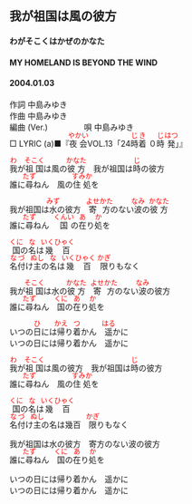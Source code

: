 <style type="text/css">
	ruby{
	    ruby-position: over;
	}
	ruby > rt{font-size: 12px;color:red;}
	p{font:16px;font-size: '楷体'}
</style>
## 我が祖国は風の彼方
#### わがそこくはかぜのかなた
#### MY HOMELAND IS BEYOND THE WIND
#### 2004.01.03


作詞     中島みゆき　　　　　   
作曲      中島みゆき  　　　   
編曲 (Ver.) 　　　　
唄     中島みゆき     
□ LYRIC (a)■『<ruby><rb>夜会</rb><rp>(</rp><rt>やかい</rt><rp>)</rp></ruby>VOL.13「24<ruby><rb>時</rb><rp>(</rp><rt>じ</rt><rp>)</rp></ruby><ruby><rb>着</rb><rp>(</rp><rt>き</rt><rp>)</rp></ruby> ０<ruby><rb>時</rb><rp>(</rp><rt>じ</rt><rp>)</rp></ruby><ruby><rb>発</rb><rp>(</rp><rt>はつ</rt><rp>)</rp></ruby>」』   
   
<ruby><rb>我</rb><rp>(</rp><rt>わ</rt><rp>)</rp></ruby>が<ruby><rb>祖国</rb><rp>(</rp><rt>そこく</rt><rp>)</rp></ruby>は風の<ruby><rb>彼方</rb><rp>(</rp><rt>かなた</rt><rp>)</rp></ruby>　我が祖国は<ruby><rb>時</rb><rp>(</rp><rt>じ</rt><rp>)</rp></ruby>の彼方   
誰に<ruby><rb>尋</rb><rp>(</rp><rt>たず</rt><rp>)</rp></ruby>ねん　風の<ruby><rb>住処</rb><rp>(</rp><rt>すみか</rt><rp>)</rp></ruby>を   
   
我が祖国は<ruby><rb>水</rb><rp>(</rp><rt>みず</rt><rp>)</rp></ruby>の彼方　<ruby><rb>寄方</rb><rp>(</rp><rt>よせかた</rt><rp>)</rp></ruby>のない<ruby><rb>波</rb><rp>(</rp><rt>なみ</rt><rp>)</rp></ruby>の<ruby><rb>彼方</rb><rp>(</rp><rt>かなた</rt><rp>)</rp></ruby>   
誰に<ruby><rb>尋</rb><rp>(</rp><rt>たず</rt><rp>)</rp></ruby>ねん　<ruby><rb>国</rb><rp>(</rp><rt>くんい</rt><rp>)</rp></ruby>の<ruby><rb>在</rb><rp>(</rp><rt>あ</rt><rp>)</rp></ruby>り<ruby><rb>処</rb><rp>(</rp><rt>か</rt><rp>)</rp></ruby>を   
   
<ruby><rb>国</rb><rp>(</rp><rt>くに</rt><rp>)</rp></ruby>の<ruby><rb>名</rb><rp>(</rp><rt>な</rt><rp>)</rp></ruby>は<ruby><rb>幾百</rb><rp>(</rp><rt>いくひゃく</rt><rp>)</rp></ruby>   
<ruby><rb>名付</rb><rp>(</rp><rt>なづ</rt><rp>)</rp></ruby>け<ruby><rb>主</rb><rp>(</rp><rt>ぬし</rt><rp>)</rp></ruby>の<ruby><rb>名</rb><rp>(</rp><rt>な</rt><rp>)</rp></ruby>は<ruby><rb>幾百</rb><rp>(</rp><rt>いくひゃく</rt><rp>)</rp></ruby>　<ruby><rb>限</rb><rp>(</rp><rt>かぎ</rt><rp>)</rp></ruby>りもなく   
   
我が<ruby><rb>祖国</rb><rp>(</rp><rt>そこく</rt><rp>)</rp></ruby>は水の<ruby><rb>彼方</rb><rp>(</rp><rt>かなた</rt><rp>)</rp></ruby>　<ruby><rb>寄方</rb><rp>(</rp><rt>よせかた</rt><rp>)</rp></ruby>のない<ruby><rb>波</rb><rp>(</rp><rt>なみ</rt><rp>)</rp></ruby>の彼方   
誰に<ruby><rb>尋</rb><rp>(</rp><rt>たず</rt><rp>)</rp></ruby>ねん　<ruby><rb>国</rb><rp>(</rp><rt>くに</rt><rp>)</rp></ruby>の<ruby><rb>在</rb><rp>(</rp><rt>あ</rt><rp>)</rp></ruby>り<ruby><rb>処</rb><rp>(</rp><rt>か</rt><rp>)</rp></ruby>を   
   
いつの<ruby><rb>日</rb><rp>(</rp><rt>ひ</rt><rp>)</rp></ruby>には<ruby><rb>帰</rb><rp>(</rp><rt>かえ</rt><rp>)</rp></ruby>り<ruby><rb>着</rb><rp>(</rp><rt>つ</rt><rp>)</rp></ruby>かん　<ruby><rb>遥</rb><rp>(</rp><rt>はる</rt><rp>)</rp></ruby>かに   
いつの日には帰り着かん　遥かに   
   
<ruby><rb>我</rb><rp>(</rp><rt>わ</rt><rp>)</rp></ruby>が<ruby><rb>祖国</rb><rp>(</rp><rt>そこく</rt><rp>)</rp></ruby>は風の彼方　我が祖国は<ruby><rb>時</rb><rp>(</rp><rt>じ</rt><rp>)</rp></ruby>の彼方   
誰に<ruby><rb>尋</rb><rp>(</rp><rt>たず</rt><rp>)</rp></ruby>ねん　風の<ruby><rb>住処</rb><rp>(</rp><rt>すみか</rt><rp>)</rp></ruby>を   
   
<ruby><rb>国</rb><rp>(</rp><rt>くに</rt><rp>)</rp></ruby>の<ruby><rb>名</rb><rp>(</rp><rt>な</rt><rp>)</rp></ruby>は<ruby><rb>幾百</rb><rp>(</rp><rt>いくひゃく</rt><rp>)</rp></ruby>   
<ruby><rb>名付</rb><rp>(</rp><rt>なづ</rt><rp>)</rp></ruby>け<ruby><rb>主</rb><rp>(</rp><rt>ぬし</rt><rp>)</rp></ruby>の名は幾百　<ruby><rb>限</rb><rp>(</rp><rt>かぎ</rt><rp>)</rp></ruby>りもなく   
   
我が祖国は水の彼方　寄方のない波の彼方   
誰に<ruby><rb>尋</rb><rp>(</rp><rt>たず</rt><rp>)</rp></ruby>ねん　<ruby><rb>国</rb><rp>(</rp><rt>くに</rt><rp>)</rp></ruby>の<ruby><rb>在</rb><rp>(</rp><rt>あ</rt><rp>)</rp></ruby>り<ruby><rb>処</rb><rp>(</rp><rt>か</rt><rp>)</rp></ruby>を   
   
いつの日には帰り着かん　遥かに   
いつの日には帰り着かん　遥かに   
